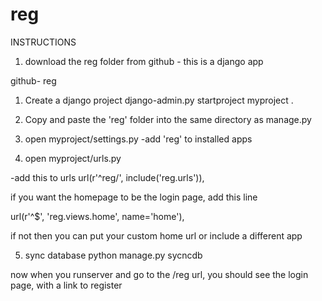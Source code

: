 reg
===
INSTRUCTIONS

1) download the reg folder from github - this is a django app

github- reg

1) Create a django project 
django-admin.py startproject myproject . 
2) Copy and paste the 'reg' folder into the same directory as manage.py 

3) open myproject/settings.py 
-add 'reg' to installed apps 

4) open myproject/urls.py 

-add this to urls 
url(r'^reg/', include('reg.urls')), 

if you want the homepage to be the login page, add this line

url(r'^$', 'reg.views.home', name='home'),


if not then you can put your custom home url or include a different app 


5) sync database 
python manage.py sycncdb


now when you runserver and go to the /reg url, you should see the login page, with a link to register



